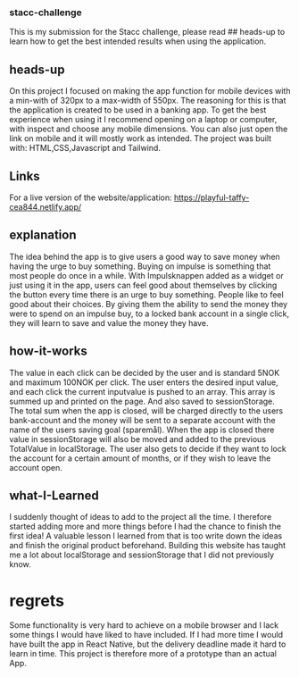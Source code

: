 ### stacc-challenge

This is my submission for the Stacc challenge, please read ## heads-up to learn how to get the best intended results when using the application.

## heads-up

On this project I focused on making the app function for mobile devices with a min-with of 320px to a max-width of 550px.
The reasoning for this is that the application is created to be used in a banking app. To get the best experience when using it I recommend opening on a laptop or computer, with inspect and choose any mobile dimensions. You can also just open the link on mobile and it will mostly work as intended. The project was built with: HTML,CSS,Javascript and Tailwind.

## Links

For a live version of the website/application:
https://playful-taffy-cea844.netlify.app/

## explanation

The idea behind the app is to give users a good way to save money when having the urge to buy something. Buying on impulse is something that most people do once in a while. With Impulsknappen added as a widget or just using it in the app, users can feel good about themselves by clicking the button every time there is an urge to buy something.
People like to feel good about their choices. By giving them the ability to send the money they were to spend on an impulse buy, to a locked bank account in a single click, they will learn to save and value the money they have.

## how-it-works

The value in each click can be decided by the user and is standard 5NOK and maximum 100NOK per click.
The user enters the desired input value, and each click the current inputvalue is pushed to an array. This array is summed up and printed on the page. And also saved to sessionStorage. The total sum when the app is closed, will be charged directly to the users bank-account and the money will be sent to a separate account with the name of the users saving goal (sparemål). When the app is closed there value in sessionStorage will also be moved and added to the previous TotalValue in localStorage. The user also gets to decide if they want to lock the account for a certain amount of months, or if they wish to leave the account open.

## what-I-Learned

I suddenly thought of ideas to add to the project all the time. I therefore started adding more and more things before I had the chance to finish the first idea! A valuable lesson I learned from that is too write down the ideas and finish the original product beforehand. Building this website has taught me a lot about localStorage and sessionStorage that I did not previously know.

# regrets

Some functionality is very hard to achieve on a mobile browser and I lack some things I would have liked to have included. If I had more time I would have built the app in React Native, but the delivery deadline made it hard to learn in time. This project is therefore more of a prototype than an actual App.
